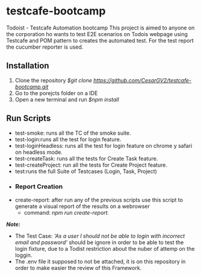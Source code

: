 # testcafe-bootcamp
Todoist - Testcafe Automation bootcamp
This project is aimed to anyone on the corporation ho wants to test E2E scenarios on Todois webpage 
using Testcafe and POM pattern to creates the automated test. For the test report the cucumber reporter is used.

## Installation
1. Clone the repository *$git clone https://github.com/CesarGV2/testcafe-bootcamp.git*
2. Go to the porejcts folder on a IDE
3. Open a new terminal and run *$npm install*
 ## Run Scripts
-  test-smoke: runs all the TC of the smoke suite.
-  test-login:runs all the test for login feature.
-  test-loginHeadless: runs all the test for login feature on chrome y safari on headless mode.
-  test-createTask: runs all the tests for Create Task feature.
-  test-createProject: run all the tests for Create Project feature.
-  test:runs the full Suite of Testcases (Login, Task, Project)
-  ### Report Creation
-  create-report: after run any of the previous scripts use this script to generate a visual report of the results on a webrowser
   - command: *npm run create-report.*


***Note:***
- The Test Case: *'As a user I should not be able to login with incorrect email and password'* should be ignore in order to be able to test the login fixture, due to a Todist restriction about the nuber of attemp on the loggin.
- The .env file it supposed to not be attached, it is on this repository in order to make easier the review of this Framework.
